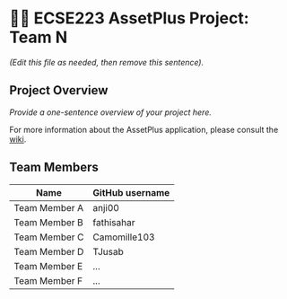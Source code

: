 # :hotel::heavy_plus_sign: ECSE223 AssetPlus Project: Team N

_(Edit this file as needed, then remove this sentence)._

## Project Overview

_Provide a one-sentence overview of your project here._

For more information about the AssetPlus application, please consult the [wiki](../../wiki).

## Team Members

| Name          | GitHub username |
| ------------- | --------------- |
| Team Member A | anji00          |
| Team Member B | fathisahar      |
| Team Member C | Camomille103    |
| Team Member D | TJusab          |
| Team Member E | ...             |
| Team Member F | ...             |